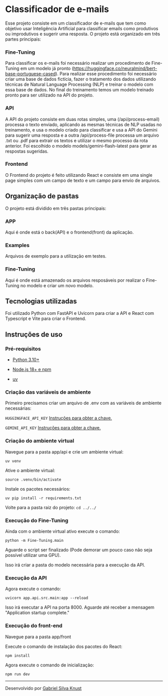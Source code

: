 # Classificador de e-mails

Esse projeto consiste em um classificador de e-mails que tem como objetivo usar Inteligência Artificial para classificar emails como produtivos ou improdutivos e sugerir uma resposta. O projeto está organizado em três partes principais:

### Fine-Tuning

Para classificar os e-mails foi necessário realizar um procedimento de Fine-Tuning em um modelo já pronto (https://huggingface.co/neuralmind/bert-base-portuguese-cased). Para realizar esse procedimento foi necessário criar uma base de dados fictícia, fazer o tratamento dos dados utilizando técnicas de Natural Language Processing (NLP) e treinar o modelo com essa base de dados. No final do treinamento temos um modelo treinado pronto para ser utilizado na API do projeto.

### API

A API do projeto consiste em duas rotas simples, uma (/api/process-email) processa o texto enviado, aplicando as mesmas técnicas de NLP usadas no treinamento, e usa o modelo criado para classificar e usa a API do Gemini para sugerir uma resposta e a outra /api/process-file processa um arquivo .txt ou .pdf para extrair os textos e utilizar o mesmo processo da rota anterior. Foi escolhido o modelo models/gemini-flash-latest para gerar as respostas sugeridas.

### Frontend

O Frontend do projeto é feito utilizando React e consiste em uma single page simples com um campo de texto e um campo para envio de arquivos.

## Organização de pastas

O projeto está dividido em três pastas principais:

### APP

Aqui é onde está o back(API) e o frontend(front) da aplicação.

### Examples

Arquivos de exemplo para a utilização em testes.

### Fine-Tuning

Aqui é onde está amazenado os arquivos resposáveis por realizar o Fine-Tuning no modelo e criar um novo modelo.

## Tecnologias utilizadas

Foi utilizado Python com FastAPI e Uvicorn para criar a API e React com Typescript e Vite para criar o Frontend.

## Instruções de uso

### Pré-requisitos

- [Python 3.10+](https://www.python.org/downloads/)

- [Node.js 18+ e npm](https://nodejs.org/en/download)

- [uv](https://docs.astral.sh/uv/getting-started/installation/)

### Criação das variáveis de ambiente

Primeiro precisamos criar um arquivo de .env com as variáveis de ambiente necessárias:

``
    HUGGINGFACE_API_KEY
``
[Instruções para obter a chave.](https://huggingface.co/docs/hub/main/en/security-tokens)

``
    GEMINI_API_KEY
``
[Instruções para obter a chave.](https://ai.google.dev/gemini-api/docs/api-key)

### Criação do ambiente virtual

Navegue para a pasta app/api e crie um ambiente virtual:

``
    uv venv
``

Ative o ambiente virtual:

``
    source .venv/bin/activate
``

Instale os pacotes necessários:

``
    uv pip install -r requirements.txt
``

Volte para a pasta raiz do projeto:
``
    cd ../../
``

### Execução do Fine-Tuning

Ainda com o ambiente virtual ativo execute o comando:

``
    python -m Fine-Tuning.main
``

Aguarde o script ser finalizado (Pode demorar um pouco caso não seja possível utilizar uma GPU).

Isso irá criar a pasta do modelo necessária para a execução da API.

### Execução da API

Agora execute o comando:

``
    uvicorn app.api.src.main:app --reload
``

Isso irá executar a API na porta 8000. Aguarde até receber a mensagem "Application startup complete."

### Execução do front-end

Navegue para a pasta app/front

Execute o comando de instalação dos pacotes do React:

``
    npm install
``

Agora execute o comando de inicialização:

``
    npm run dev
``
___
Desenvolvido por [Gabriel Silva Knust](https://www.linkedin.com/in/gabrielknust/)
